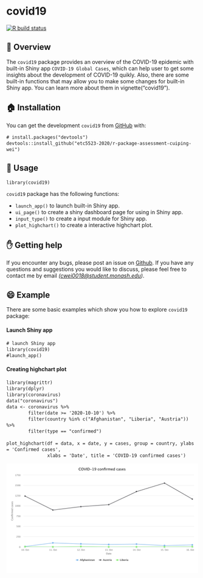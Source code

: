 
<!-- README.md is generated from README.Rmd. Please edit that file -->

covid19
=======

<!-- badges: start -->

[![R build
status](https://github.com/etc5523-2020/r-package-assessment-cuiping-wei/workflows/R-CMD-check/badge.svg)](https://github.com/etc5523-2020/r-package-assessment-cuiping-wei/actions)
<!-- badges: end -->

:book: Overview
---------------

The `covid19` package provides an overview of the COVID-19 epidemic with
built-in Shiny app `COVID-19 Global Cases`, which can help user to get
some insights about the development of COVID-19 quikly. Also, there are
some built-in functions that may allow you to make some changes for
built-in Shiny app. You can learn more about them in
vignette(“covid19”).

:house: Installation
--------------------

You can get the development `covid19` from [GitHub](https://github.com/)
with:

    # install.packages("devtools")
    devtools::install_github("etc5523-2020/r-package-assessment-cuiping-wei")

:art: Usage
-----------

    library(covid19)

`covid19` package has the following functions:

-   `launch_app()` to launch built-in Shiny app.  
-   `ui_page()` to create a shiny dashboard page for using in Shiny
    app.  
-   `input_type()` to create a input module for Shiny app.  
-   `plot_highchart()` to create a interactive highchart plot.

:hand: Getting help
-------------------

If you encounter any bugs, please post an issue on
[Github](https://github.com/etc5523-2020/r-package-assessment-cuiping-wei/issues).
If you have any questions and suggestions you would like to discuss,
please feel free to contact me by email
*(<a href="mailto:cwei0018@student.monash.edu" class="email">cwei0018@student.monash.edu</a>)*.

:smile: Example
---------------

There are some basic examples which show you how to explore `covid19`
package:

#### Launch Shiny app

    # launch Shiny app
    library(covid19)
    #launch_app()

#### Creating highchart plot

    library(magrittr)
    library(dplyr)
    library(coronavirus)
    data("coronavirus")
    data <- coronavirus %>%
            filter(date >= '2020-10-10') %>%
            filter(country %in% c("Afghanistan", "Liberia", "Austria")) %>%
            filter(type == "confirmed")

    plot_highchart(df = data, x = date, y = cases, group = country, ylabs = 'Confirmed cases',
                   xlabs = 'Date', title = 'COVID-19 confirmed cases')

![](man/figures/README-highchart-1.png)
